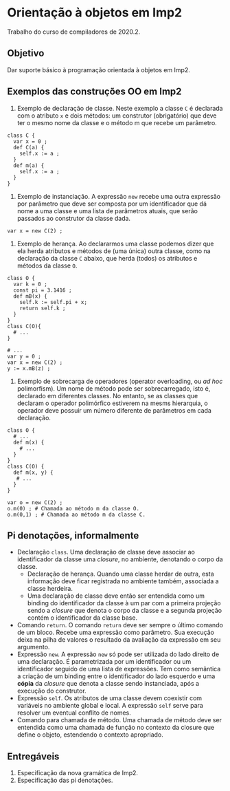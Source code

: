 # Orientação à objetos em Imp2

Trabalho do curso de compiladores de 2020.2.

## Objetivo 

Dar suporte básico à programação orientada à objetos em Imp2.

## Exemplos das construções OO em Imp2

1. Exemplo de declaração de classe. Neste exemplo a classe `C` é declarada com o atributo `x` e dois métodos: um construtor (obrigatório) que deve ter o mesmo nome da classe e o método m que recebe um parâmetro.  
```
class C {
  var x = 0 ;
  def C(a) {
    self.x := a ;
  }
  def m(a) {
    self.x := a ;
  }
}
```  
1. Exemplo de instanciação. A expressão `new` recebe uma outra expressão por parâmetro que deve ser composta por um identificador que dá nome a uma classe e uma lista de parâmetros atuais, que serão passados ao construtor da classe dada.
```
var x = new C(2) ;
```   
1. Exemplo de herança. Ao declararmos uma classe podemos dizer que ela herda atributos e métodos de (uma única) outra classe, como na declaração da classe `C` abaixo, que herda (todos) os atributos e métodos da classe `O`.
```
class O {
  var k = 0 ;
  const pi = 3.1416 ;
  def mB(x) {
    self.k := self.pi + x;
    return self.k ;
  }
}
class C(O){
  # ...
}  

# ...
var y = 0 ;
var x = new C(2) ;
y := x.mB(z) ;
```  
1. Exemplo de sobrecarga de operadores (operator overloading, ou _ad hoc_ polimorfism). Um nome de método pode ser sobrecarregado, isto é, declarado em diferentes classes. No entanto, se as classes que declaram o operador polimórfico estiverem na mesms hierarquia, 
o operador deve possuir um número diferente de parâmetros em cada declaração.  
```
class O {
  # ...
  def m(x) {
    # ...
  }
}
class C(O) {
  def m(x, y) {
   # ...
  }
}

var o = new C(2) ;
o.m(0) ; # Chamada ao método m da classe O.
o.m(0,1) ; # Chamada ao método m da classe C.
```

## Pi denotações, informalmente

- Declaração `class`.
  Uma declaração de classe deve associar ao identificador da classe uma _closure_, no ambiente,
  denotando o corpo da classe. 
  - Declaração de herança.
    Quando uma classe herdar de outra, esta informação deve ficar registrada no ambiente também, associada a classe herdeira. 
  - Uma declaração de classe deve então ser entendida como um binding do identificador da classe à um par com a primeira projeção 
    sendo a _closure_ que denota o corpo da classe e a segunda projeção contém o identificador da classe base. 
- Comando `return`. O comando `return` deve ser sempre o último comando de um bloco. 
  Recebe uma expressão como parâmetro. Sua execução deixa na pilha de valores o resultado da avaliação da expressão em seu argumento. 
- Expressão `new`. A expressão `new` só pode ser utilizada do lado direito de uma declaração. É parametrizada por um identificador ou 
  um identificador seguido de uma lista de expressões. Tem como semântica a criação de um binding entre o identificador do lado esquerdo 
  e uma **cópia** da _closure_ que denota a classe sendo instanciada, após a execução do construtor. 
- Expressão `self`. Os atributos de uma classe devem coexistir com variáveis no ambiente global e local. A expressão `self` serve 
  para resolver um eventual conflito de nomes. 
- Comando para chamada de método. Uma chamada de método deve ser entendida como uma chamada de função no contexto da closure que 
  define o objeto, estendendo o contexto apropriado. 

## Entregáveis

1. Especificação da nova gramática de Imp2. 
1. Especificação das pi denotações.


